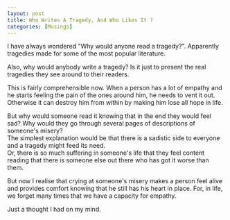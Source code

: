 ```yaml
---
layout: post  
title: Who Writes A Tragedy, And Who Likes It ?   
categories: [Musings]  
---
```


I have always wondered "Why would anyone read a tragedy?". Apparently tragedies made for
some of the most popular literature.  

Also, why would anybody write a tragedy? Is it just to present the real tragedies they see 
around to their readers.  

This is fairly comprehensible now. When a person has a lot of empathy and he starts feeling 
the pain of the ones around him, he needs to vent it out. Otherwise it can destroy him from 
within by making him lose all hope in life.  

But why would someone read it knowing that in the end they would feel sad? Why would they go 
through several pages of descriptions of someone's misery?  
The simplest explanation would be that there is a sadistic side to everyone and a tragedy might 
feed its need.  
Or, there is so much suffering in someone's life that they feel content reading that there is 
someone else out there who has got it worse than them.  

But now I realise that crying at someone's misery makes a person feel alive and provides 
comfort knowing that he still has his heart in place. For, in life, we forget many times 
that we have a capacity for empathy.  

Just a thought I had on my mind.